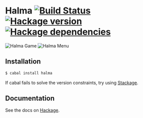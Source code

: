 # Halma [![Build Status][travis-image]][travis-url] [![Hackage version][hackage-image]][hackage-url] [![Hackage dependencies][hackage-deps-image]][hackage-deps-url]

![Halma Game][game-image]
![Halma Menu][menu-image]

## Installation

```bash
$ cabal install halma
```

If cabal fails to solve the version constraints, try using [Stackage](http://www.stackage.org/).

## Documentation

See the docs on [Hackage][hackage-url].

[travis-image]: https://img.shields.io/travis/timjb/halma.svg
[travis-url]: http://travis-ci.org/timjb/halma
[hackage-image]: https://img.shields.io/hackage/v/halma.svg?style=flat
[hackage-url]: http://hackage.haskell.org/package/halma
[hackage-deps-image]: https://img.shields.io/hackage-deps/v/halma.svg?style=flat
[hackage-deps-url]: http://packdeps.haskellers.com/feed?needle=halma

[game-image]: https://cdn.rawgit.com/timjb/halma/master/images/halma-game.png
[menu-image]: https://cdn.rawgit.com/timjb/halma/master/images/halma-menu.png
